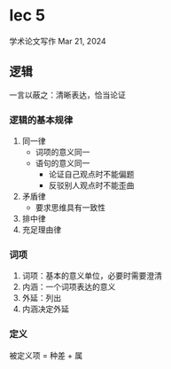 # lec 5
学术论文写作 Mar 21, 2024

## 逻辑
一言以蔽之：清晰表达，恰当论证

### 逻辑的基本规律
1. 同一律
   * 词项的意义同一
   * 语句的意义同一
      + 论证自己观点时不能偏题
      + 反驳别人观点时不能歪曲
2. 矛盾律
   * 要求思维具有一致性
3. 排中律
4. 充足理由律

### 词项
1. 词项：基本的意义单位，必要时需要澄清
2. 内涵：一个词项表达的意义
3. 外延：列出
4. 内涵决定外延

### 定义
被定义项 = 种差 + 属
